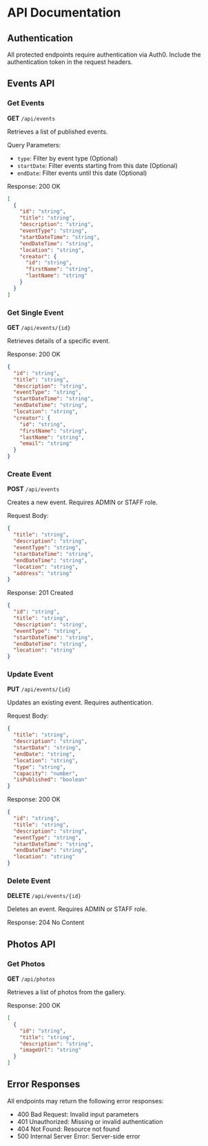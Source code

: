 
# API Documentation

## Authentication
All protected endpoints require authentication via Auth0. Include the authentication token in the request headers.

## Events API

### Get Events
**GET** `/api/events`

Retrieves a list of published events.

Query Parameters:
- `type`: Filter by event type (Optional)
- `startDate`: Filter events starting from this date (Optional)
- `endDate`: Filter events until this date (Optional)

Response: 200 OK
```json
[
  {
    "id": "string",
    "title": "string",
    "description": "string",
    "eventType": "string",
    "startDateTime": "string",
    "endDateTime": "string",
    "location": "string",
    "creator": {
      "id": "string",
      "firstName": "string",
      "lastName": "string"
    }
  }
]
```

### Get Single Event
**GET** `/api/events/{id}`

Retrieves details of a specific event.

Response: 200 OK
```json
{
  "id": "string",
  "title": "string",
  "description": "string",
  "eventType": "string",
  "startDateTime": "string",
  "endDateTime": "string",
  "location": "string",
  "creator": {
    "id": "string",
    "firstName": "string",
    "lastName": "string",
    "email": "string"
  }
}
```

### Create Event
**POST** `/api/events`

Creates a new event. Requires ADMIN or STAFF role.

Request Body:
```json
{
  "title": "string",
  "description": "string",
  "eventType": "string",
  "startDateTime": "string",
  "endDateTime": "string",
  "location": "string",
  "address": "string"
}
```

Response: 201 Created
```json
{
  "id": "string",
  "title": "string",
  "description": "string",
  "eventType": "string",
  "startDateTime": "string",
  "endDateTime": "string",
  "location": "string"
}
```

### Update Event
**PUT** `/api/events/{id}`

Updates an existing event. Requires authentication.

Request Body:
```json
{
  "title": "string",
  "description": "string",
  "startDate": "string",
  "endDate": "string",
  "location": "string",
  "type": "string",
  "capacity": "number",
  "isPublished": "boolean"
}
```

Response: 200 OK
```json
{
  "id": "string",
  "title": "string",
  "description": "string",
  "eventType": "string",
  "startDateTime": "string",
  "endDateTime": "string",
  "location": "string"
}
```

### Delete Event
**DELETE** `/api/events/{id}`

Deletes an event. Requires ADMIN or STAFF role.

Response: 204 No Content

## Photos API

### Get Photos
**GET** `/api/photos`

Retrieves a list of photos from the gallery.

Response: 200 OK
```json
[
  {
    "id": "string",
    "title": "string",
    "description": "string",
    "imageUrl": "string"
  }
]
```

## Error Responses

All endpoints may return the following error responses:

- 400 Bad Request: Invalid input parameters
- 401 Unauthorized: Missing or invalid authentication
- 404 Not Found: Resource not found
- 500 Internal Server Error: Server-side error
